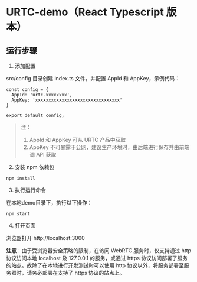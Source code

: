 # URTC-demo（React Typescript 版本）

## 运行步骤

1. 添加配置

src/config 目录创建 index.ts 文件，并配置 AppId 和 AppKey，示例代码：

```
const config = {
  AppId: 'urtc-xxxxxxxx',
  AppKey: 'xxxxxxxxxxxxxxxxxxxxxxxxxxxxxxxx'
}

export default config;
```

> 注：
> 
> 1. AppId 和 AppKey 可从 URTC 产品中获取
> 2. AppKey 不可暴露于公网，建议生产环境时，由后端进行保存并由前端调 API 获取
2. 安装 npm 依赖包

```
npm install
```

3. 执行运行命令   

在本地demo目录下，执行以下操作：    


```
npm start
```

4. 打开页面

浏览器打开 http://localhost:3000

**注意**：由于受浏览器安全策略的限制，在访问 WebRTC 服务时，仅支持通过 http 协议访问本地 localhost 及 127.0.0.1 的服务，或通过 https 协议访问部署了服务的站点。故除了在本地进行开发测试时可以使用 http 协议以外，将服务部署至服务器时，请务必部署在支持了 https 协议的站点上。
